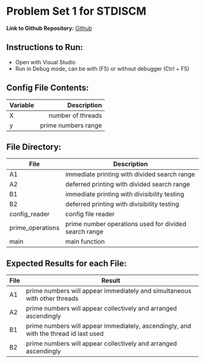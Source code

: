 # Problem Set 1 for STDISCM
**Link to Github Repository:** [Github](https://github.com/yuuungch/stdiscm-pset1)

## Instructions to Run:
- Open with Visual Studio
- Run in Debug mode, can be with (F5) or without debugger (Ctrl + F5)

## Config File Contents:
| Variable |         Description |
|----------|--------------------:|
| X        | number of threads   |
| y        | prime numbers range |

## File Directory:
| File             | Description                                            |
|------------------|--------------------------------------------------------|
| A1               | immediate printing with divided search range           |
| A2               | deferred printing with divided search range            |
| B1               | immediate printing with divisibility testing           |
| B2               | deferred printing with divisibility testing            |
| config_reader    | config file reader                                     |
| prime_operations | prime number operations used for divided search range  |
| main             | main function                                          |

## Expected Results for each File:
| File | Result                                                                                      |
|------|---------------------------------------------------------------------------------------------|
| A1   | prime numbers will appear immediately and simultaneous with other threads                   |
| A2   | prime numbers will appear collectively and arranged ascendingly                             |
| B1   | prime numbers will appear immediately, ascendingly, and with the thread id last used        |
| B2   | prime numbers will appear collectively and arranged ascendingly                             |
